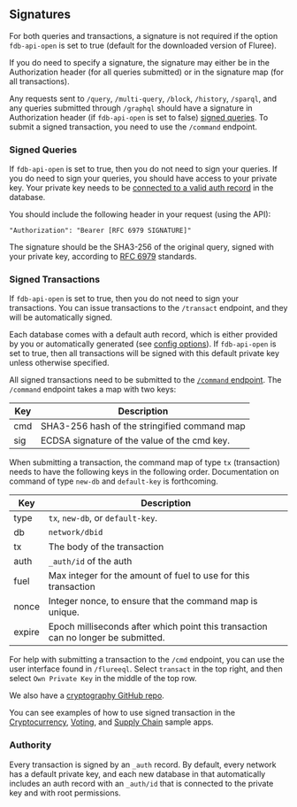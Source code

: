 ## Signatures

For both queries and transactions, a signature is not required if the option `fdb-api-open` is set to true (default for the downloaded version of Fluree). 

If you do need to specify a signature, the signature may either be in the Authorization header (for all queries submitted) or in the signature map (for all transactions).

Any requests sent to `/query`, `/multi-query`, `/block`, `/history`, `/sparql`, and any queries submitted through `/graphql` should have a signature in Authorization header (if `fdb-api-open` is set to false) [signed queries](#signed-queries). To submit a signed transaction, you need to use the `/command` endpoint.

### Signed Queries
If `fdb-api-open` is set to true, then you do not need to sign your queries. If you do need to sign your queries, you should have access to your private key. Your private key needs to be [connected to a valid auth record](/docs/identity/auth-records) in the database.

You should include the following header in your request (using the API): 

```all
"Authorization": "Bearer [RFC 6979 SIGNATURE]"
```

The signature should be the SHA3-256 of the original query, signed with your private key, according to [RFC 6979](https://tools.ietf.org/html/rfc6979) standards.

### Signed Transactions
If `fdb-api-open` is set to true, then you do not need to sign your transactions. You can issue transactions to the `/transact` endpoint, and they will be automatically signed.  

Each database comes with a default auth record, which is either provided by you or automatically generated (see [config options](/docs/getting-started/installation#config-options)). If `fdb-api-open` is set to true, then all transactions will be signed with this default private key unless otherwise specified. 

All signed transactions need to be submitted to the [`/command` endpoint](/api/downloaded-endpoints/overview). The `/command` endpoint takes a map with two keys:

Key | Description
--- | ---
cmd | SHA3-256 hash of the stringified command map
sig | ECDSA signature of the value of the cmd key. 

When submitting a transaction, the command map of type `tx` (transaction) needs to have the following keys in the following order. Documentation on command of type `new-db` and `default-key` is forthcoming. 

Key | Description
--- | ---
type | `tx`, `new-db`, or `default-key`. 
db | `network/dbid`
tx | The body of the transaction
auth | `_auth/id` of the auth
fuel | Max integer for the amount of fuel to use for this transaction
nonce | Integer nonce, to ensure that the command map is unique.
expire | Epoch milliseconds after which point this transaction can no longer be submitted. 

For help with submitting a transaction to the `/cmd` endpoint, you can use the user interface found in `/flureeql`. Select `transact` in the top right, and then select `Own Private Key` in the middle of the top row. 

We also have a <a href="https://github.com/fluree/cryptography" target="_blank">cryptography GitHub repo</a>.

You can see examples of how to use signed transaction in the [Cryptocurrency](/docs/examples/cryptocurrency), [Voting](/docs/examples/voting), and [Supply Chain](/docs/examples/supply-chain) sample apps. 

### Authority

Every transaction is signed by an `_auth` record. By default, every network has a default private key, and each new database in that automatically includes an auth record with an `_auth/id` that is connected to the private key and with root permissions.


